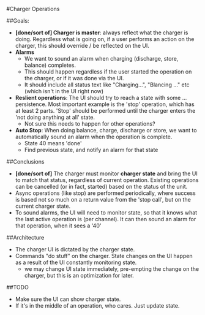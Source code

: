 #Charger Operations

##Goals:

- **[done/sort of] Charger is master**: always reflect what the charger is doing. Regardless what is going on, if a user performs an action on the charger, this should override / be reflected on the UI.
- **Alarms**
  - We want to sound an alarm when charging (discharge, store, balance) completes.
  - This should happen regardless if the user started the operation on the charger, or if it was done via the UI.
  - It should include all status text like "Charging...", "Blancing ..." etc (which isn't in the UI right now)
- **Reslient operations**: The UI should try to reach a state with some ... persistence.  Most important example is the 'stop' operation, which has at least 2 parts.  'Stop' should be performed until the charger enters the 'not doing anything at all' state.
  - Not sure this needs to happen for other operations?
- **Auto Stop**: When doing balance, charge, discharge or store, we want to automatically sound an alarm when the operation is complete. 
  - State 40 means 'done'
  - Find previous state, and notify an alarm for that state 

##Conclusions
- **[done/sort of]** The charger must monitor **charger state** and bring the UI to match that status, regardless of current operation. Existing operations can be cancelled (or in fact, started) based on the status of the unit.
- Async operations (like stop) are performed periodically, where success is based not so much on a return value from the 'stop call', but on the current charger state.
- To sound alarms, the UI will need to monitor state, so that it knows what the last active operation is (per channel). It can then sound an alarm for that operation, when it sees a '40'

##Architecture
- The charger UI is dictated by the charger state.
- Commands "do stuff" on the charger.  State changes on the UI happen as a result of the UI constantly monitoring state.
  - we may change UI state immediately, pre-empting the change on the charger, but this is an optimization for later.
  
##TODO
- Make sure the UI can show charger state.
- If it's in the middle of an operation, who cares. Just update state.